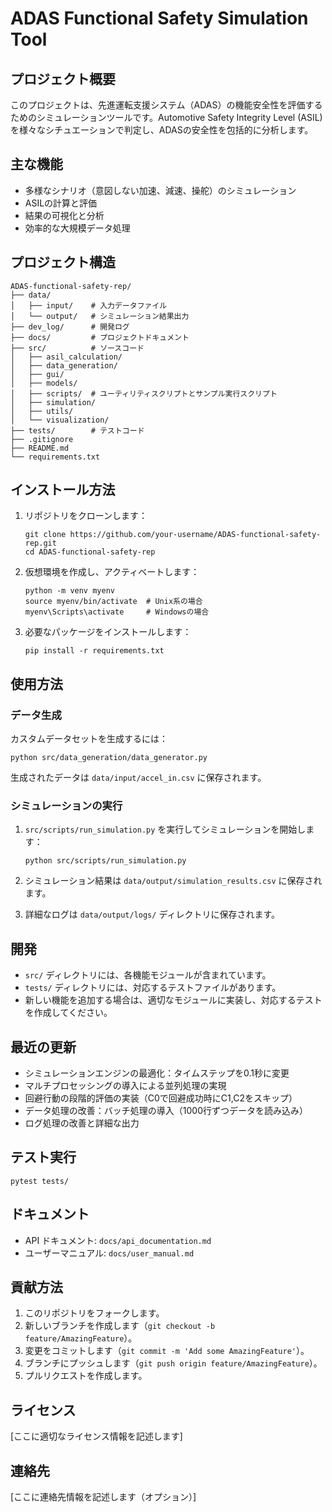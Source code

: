 # ADAS Functional Safety Simulation Tool

## プロジェクト概要
このプロジェクトは、先進運転支援システム（ADAS）の機能安全性を評価するためのシミュレーションツールです。Automotive Safety Integrity Level (ASIL)を様々なシチュエーションで判定し、ADASの安全性を包括的に分析します。

## 主な機能
- 多様なシナリオ（意図しない加速、減速、操舵）のシミュレーション
- ASILの計算と評価
- 結果の可視化と分析
- 効率的な大規模データ処理

## プロジェクト構造
```
ADAS-functional-safety-rep/
├── data/
│   ├── input/    # 入力データファイル
│   └── output/   # シミュレーション結果出力
├── dev_log/      # 開発ログ
├── docs/         # プロジェクトドキュメント
├── src/          # ソースコード
│   ├── asil_calculation/
│   ├── data_generation/
│   ├── gui/
│   ├── models/
│   ├── scripts/  # ユーティリティスクリプトとサンプル実行スクリプト
│   ├── simulation/
│   ├── utils/
│   └── visualization/
├── tests/        # テストコード
├── .gitignore
├── README.md
└── requirements.txt
```

## インストール方法
1. リポジトリをクローンします：
   ```
   git clone https://github.com/your-username/ADAS-functional-safety-rep.git
   cd ADAS-functional-safety-rep
   ```

2. 仮想環境を作成し、アクティベートします：
   ```
   python -m venv myenv
   source myenv/bin/activate  # Unix系の場合
   myenv\Scripts\activate     # Windowsの場合
   ```

3. 必要なパッケージをインストールします：
   ```
   pip install -r requirements.txt
   ```

## 使用方法

### データ生成
カスタムデータセットを生成するには：
```
python src/data_generation/data_generator.py
```
生成されたデータは `data/input/accel_in.csv` に保存されます。

### シミュレーションの実行
1. `src/scripts/run_simulation.py` を実行してシミュレーションを開始します：
   ```
   python src/scripts/run_simulation.py
   ```

2. シミュレーション結果は `data/output/simulation_results.csv` に保存されます。
3. 詳細なログは `data/output/logs/` ディレクトリに保存されます。

## 開発
- `src/` ディレクトリには、各機能モジュールが含まれています。
- `tests/` ディレクトリには、対応するテストファイルがあります。
- 新しい機能を追加する場合は、適切なモジュールに実装し、対応するテストを作成してください。

## 最近の更新
- シミュレーションエンジンの最適化：タイムステップを0.1秒に変更
- マルチプロセッシングの導入による並列処理の実現
- 回避行動の段階的評価の実装（C0で回避成功時にC1,C2をスキップ）
- データ処理の改善：バッチ処理の導入（1000行ずつデータを読み込み）
- ログ処理の改善と詳細な出力

## テスト実行
```
pytest tests/
```

## ドキュメント
- API ドキュメント: `docs/api_documentation.md`
- ユーザーマニュアル: `docs/user_manual.md`

## 貢献方法
1. このリポジトリをフォークします。
2. 新しいブランチを作成します（`git checkout -b feature/AmazingFeature`）。
3. 変更をコミットします（`git commit -m 'Add some AmazingFeature'`）。
4. ブランチにプッシュします（`git push origin feature/AmazingFeature`）。
5. プルリクエストを作成します。

## ライセンス
[ここに適切なライセンス情報を記述します]

## 連絡先
[ここに連絡先情報を記述します（オプション）]